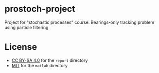 # prostoch-project
Project for "stochastic processes" course: Bearings-only tracking problem using particle filtering

# License
- [CC BY-SA 4.0](http://creativecommons.org/licenses/by-sa/4.0/) for the `report` directory
- [MIT](https://opensource.org/licenses/MIT) for the `matlab` directory
